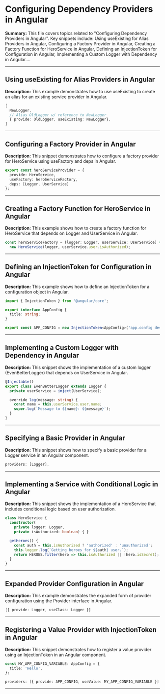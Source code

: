 # Configuring Dependency Providers in Angular

**Summary:** This file covers topics related to "Configuring Dependency Providers in Angular". Key snippets include: Using useExisting for Alias Providers in Angular, Configuring a Factory Provider in Angular, Creating a Factory Function for HeroService in Angular, Defining an InjectionToken for Configuration in Angular, Implementing a Custom Logger with Dependency in Angular....

---

## Using useExisting for Alias Providers in Angular

**Description:** This example demonstrates how to use useExisting to create an alias for an existing service provider in Angular.

```typescript
[
  NewLogger,
  // Alias OldLogger w/ reference to NewLogger
  { provide: OldLogger, useExisting: NewLogger},
]
```

---

## Configuring a Factory Provider in Angular

**Description:** This snippet demonstrates how to configure a factory provider for HeroService using useFactory and deps in Angular.

```typescript
export const heroServiceProvider = {
  provide: HeroService,
  useFactory: heroServiceFactory,
  deps: [Logger, UserService]
};
```

---

## Creating a Factory Function for HeroService in Angular

**Description:** This example shows how to create a factory function for HeroService that depends on Logger and UserService in Angular.

```typescript
const heroServiceFactory = (logger: Logger, userService: UserService) =>
  new HeroService(logger, userService.user.isAuthorized);
```

---

## Defining an InjectionToken for Configuration in Angular

**Description:** This example shows how to define an InjectionToken for a configuration object in Angular.

```typescript
import { InjectionToken } from '@angular/core';

export interface AppConfig {
  title: string;
}

export const APP_CONFIG = new InjectionToken<AppConfig>('app.config description');
```

---

## Implementing a Custom Logger with Dependency in Angular

**Description:** This snippet shows the implementation of a custom logger (EvenBetterLogger) that depends on UserService in Angular.

```typescript
@Injectable()
export class EvenBetterLogger extends Logger {
  private userService = inject(UserService);

  override log(message: string) {
    const name = this.userService.user.name;
    super.log(`Message to ${name}: ${message}`);
  }
}
```

---

## Specifying a Basic Provider in Angular

**Description:** This snippet shows how to specify a basic provider for a Logger service in an Angular component.

```typescript
providers: [Logger],
```

---

## Implementing a Service with Conditional Logic in Angular

**Description:** This snippet shows the implementation of a HeroService that includes conditional logic based on user authorization.

```typescript
class HeroService {
  constructor(
    private logger: Logger,
    private isAuthorized: boolean) { }

  getHeroes() {
    const auth = this.isAuthorized ? 'authorized' : 'unauthorized';
    this.logger.log(`Getting heroes for ${auth} user.`);
    return HEROES.filter(hero => this.isAuthorized || !hero.isSecret);
  }
}
```

---

## Expanded Provider Configuration in Angular

**Description:** This example demonstrates the expanded form of provider configuration using the Provider interface in Angular.

```typescript
[{ provide: Logger, useClass: Logger }]
```

---

## Registering a Value Provider with InjectionToken in Angular

**Description:** This snippet demonstrates how to register a value provider using an InjectionToken in an Angular component.

```typescript
const MY_APP_CONFIG_VARIABLE: AppConfig = {
  title: 'Hello',
};

providers: [{ provide: APP_CONFIG, useValue: MY_APP_CONFIG_VARIABLE }]
```

---